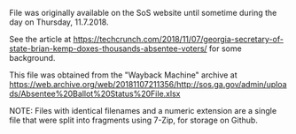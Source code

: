 File was originally available on the SoS website until sometime during the day on Thursday, 11.7.2018.  

See the article at https://techcrunch.com/2018/11/07/georgia-secretary-of-state-brian-kemp-doxes-thousands-absentee-voters/ for some background.

This file was obtained from the "Wayback Machine" archive at https://web.archive.org/web/20181107211356/http://sos.ga.gov/admin/uploads/Absentee%20Ballot%20Status%20File.xlsx

NOTE:  Files with identical filenames and a numeric extension are a single file that were split into fragments using 7-Zip, for storage on Github. 

